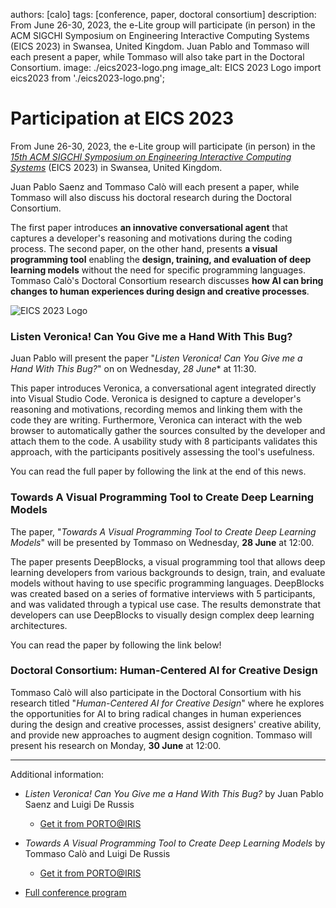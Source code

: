 authors: [calo]
tags: [conference, paper, doctoral consortium]
description: From June 26-30, 2023, the e-Lite group will participate (in person) in the ACM SIGCHI Symposium on Engineering Interactive Computing Systems (EICS 2023) in Swansea, United Kingdom. Juan Pablo and Tommaso will each present a paper, while Tommaso will also take part in the Doctoral Consortium.
image: ./eics2023-logo.png
image_alt: EICS 2023 Logo
import eics2023 from './eics2023-logo.png';

# Participation at EICS 2023 

From June 26-30, 2023, the e-Lite group will participate (in person) in the [_15th ACM SIGCHI Symposium on Engineering Interactive Computing Systems_](https://eics.acm.org/2023/index.php) (EICS 2023) in Swansea, United Kingdom.

Juan Pablo Saenz and Tommaso Calò will each present a paper, while Tommaso will also discuss his doctoral research during the Doctoral Consortium.

The first paper introduces **an innovative conversational agent** that captures a developer's reasoning and motivations during the coding process. The second paper, on the other hand, presents **a visual programming tool** enabling the **design, training, and evaluation of deep learning models** without the need for specific programming languages. Tommaso Calò's Doctoral Consortium research discusses **how AI can bring changes to human experiences during design and creative processes**.

<p className="text--center"><img src={eics2023} alt="EICS 2023 Logo"></img></p>

<!-- truncate -->

### Listen Veronica! Can You Give me a Hand With This Bug?

Juan Pablo will present the paper "_Listen Veronica! Can You Give me a Hand With This Bug?_" on on Wednesday, *28 June** at 11:30.

This paper introduces Veronica, a conversational agent integrated directly into Visual Studio Code. Veronica is designed to capture a developer's reasoning and motivations, recording memos and linking them with the code they are writing. Furthermore, Veronica can interact with the web browser to automatically gather the sources consulted by the developer and attach them to the code. A usability study with 8 participants validates this approach, with the participants positively assessing the tool's usefulness.

You can read the full paper by following the link at the end of this news.

### Towards A Visual Programming Tool to Create Deep Learning Models
The paper, "_Towards A Visual Programming Tool to Create Deep Learning Models_" will be presented by Tommaso on Wednesday, **28 June** at 12:00.

The paper presents DeepBlocks, a visual programming tool that allows deep learning developers from various backgrounds to design, train, and evaluate models without having to use specific programming languages. DeepBlocks was created based on a series of formative interviews with 5 participants, and was validated through a typical use case. The results demonstrate that developers can use DeepBlocks to visually design complex deep learning architectures.

You can read the paper by following the link below!

### Doctoral Consortium: Human-Centered AI for Creative Design
Tommaso Calò will also participate in the Doctoral Consortium with his research titled "_Human-Centered AI for Creative Design_" where he explores the opportunities for AI to bring radical changes in human experiences during the design and creative processes, assist designers' creative ability, and provide new approaches to augment design cognition. Tommaso will present his research on Monday, **30 June** at 12:00.

---

Additional information:

* _Listen Veronica! Can You Give me a Hand With This Bug?_ by Juan Pablo Saenz and Luigi De Russis
  * [Get it from PORTO@IRIS](https://hdl.handle.net/11583/2978306)
* _Towards A Visual Programming Tool to Create Deep Learning Models_ by Tommaso Calò and Luigi De Russis
  * [Get it from PORTO@IRIS](https://hdl.handle.net/11583/2978363)
  
* [Full conference program](https://eics.acm.org/2023/programme.php)



